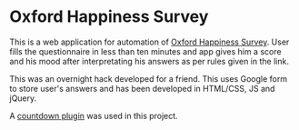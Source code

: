 # Oxford Happiness Survey

This is a web application for automation of [Oxford Happiness Survey](http://www.meaningandhappiness.com/oxford-happiness-questionnaire/214/). User fills the questionnaire in less than ten minutes and app gives him a score and his mood after interpretating his answers as per rules given in the link.

This was an overnight hack developed for a friend. This uses Google form to store user's answers and has been developed in HTML/CSS, JS and jQuery.

A [countdown plugin](http://keith-wood.name/countdown.html) was used in this project.